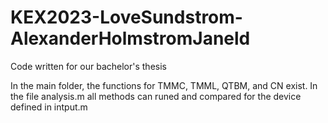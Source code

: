# KEX2023-LoveSundstrom-AlexanderHolmstromJaneld
Code written for our bachelor's thesis

In the main folder, the functions for TMMC, TMML, QTBM, and CN exist. In the file analysis.m all methods can runed and compared for the device defined in intput.m 
